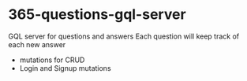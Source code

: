 # 365-questions-gql-server
GQL server for questions and answers
Each question will keep track of each new answer

- mutations for CRUD
- Login and Signup mutations
